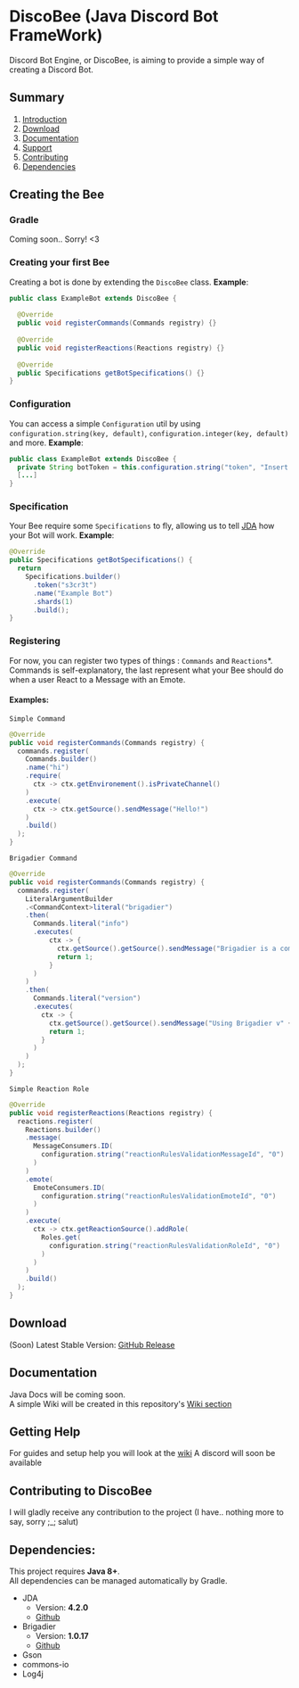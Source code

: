 # DiscoBee (Java Discord Bot FrameWork)

Discord Bot Engine, or DiscoBee, is aiming to provide a simple way of creating a Discord Bot.

## Summary

1. [Introduction](#creating-the-bee)
2. [Download](#download)
3. [Documentation](#documentation)
4. [Support](#getting-help)
5. [Contributing](#contributing-to-discobee)
6. [Dependencies](#dependencies)

## Creating the Bee
### Gradle
Coming soon.. Sorry! <3

### Creating your first Bee

Creating a bot is done by extending the `DiscoBee` class. 
**Example**:
```Java
public class ExampleBot extends DiscoBee {
	
  @Override
  public void registerCommands(Commands registry) {}
  
  @Override
  public void registerReactions(Reactions registry) {}
  
  @Override
  public Specifications getBotSpecifications() {}
}
```
### Configuration
You can access a simple `Configuration` util by using `configuration.string(key, default)`, `configuration.integer(key, default)` and more.
**Example**:
```Java
public class ExampleBot extends DiscoBee {
  private String botToken = this.configuration.string("token", "Insert Token");
  [...]
}
```

### Specification
Your Bee require some `Specifications` to fly, allowing us to tell [JDA](https://github.com/DV8FromTheWorld/JDA/) how your Bot will work.
**Example**:

```java
@Override
public Specifications getBotSpecifications() {
  return 
    Specifications.builder()
      .token("s3cr3t")
      .name("Example Bot")
      .shards(1)
      .build();	
}
```

### Registering

For now, you can register two types of things : `Commands` and `Reactions`\*. Commands is self-explanatory, the last represent what your Bee should do when a user React to a Message with an Emote.

#### Examples:
`Simple Command`
```Java
@Override
public void registerCommands(Commands registry) {
  commands.register(
    Commands.builder()
    .name("hi")
    .require(
      ctx -> ctx.getEnvironement().isPrivateChannel()
    )
    .execute(
      ctx -> ctx.getSource().sendMessage("Hello!")
    )
    .build()
  );
}
```
`Brigadier Command`
```Java
@Override
public void registerCommands(Commands registry) {
  commands.register(
    LiteralArgumentBuilder
    .<CommandContext>literal("brigadier")
    .then(
      Commands.literal("info")
      .executes(
          ctx -> { 
            ctx.getSource().getSource().sendMessage("Brigadier is a command parser & dispatcher, designed and developed for Minecraft: Java Edition and now freely available for use elsewhere under the MIT license.");
            return 1; 
          }
      )
    )
    .then(
      Commands.literal("version")
      .executes(
        ctx -> {
          ctx.getSource().getSource().sendMessage("Using Brigadier v" + DiscoBee.brigadierVersion());
          return 1; 
        }
      )
    )
  );
}
```
`Simple Reaction Role`
```Java
@Override
public void registerReactions(Reactions registry) {
  reactions.register(
    Reactions.builder()
    .message(
      MessageConsumers.ID(
        configuration.string("reactionRulesValidationMessageId", "0")
      )
    )
    .emote(
      EmoteConsumers.ID(
        configuration.string("reactionRulesValidationEmoteId", "0")
      )
    )
    .execute(
      ctx -> ctx.getReactionSource().addRole(
        Roles.get(
          configuration.string("reactionRulesValidationRoleId", "0")		
        )
      )
    )
    .build()
  );
}
```

## Download

(Soon) Latest Stable Version: [GitHub Release](https://github.com/Juloass/DiscoBee/releases/latest)

## Documentation
Java Docs will be coming soon.
<br>A simple Wiki will be created in this repository's [Wiki section](https://github.com/Juloass/DiscoBee/wiki)

## Getting Help
For guides and setup help you will look at the [wiki](https://github.com/Juloass/DiscoBee/wiki)
A discord will soon be available

## Contributing to DiscoBee

I will gladly receive any contribution to the project (I have.. nothing more to say, sorry ;\_; salut)

## Dependencies:

This project requires **Java 8+**.<br>
All dependencies can be managed automatically by Gradle.
 * JDA
   * Version: **4.2.0**
   * [Github](https://github.com/DV8FromTheWorld/JDA)
 * Brigadier
   * Version: **1.0.17**
   * [Github](https://github.com/Mojang/brigadier)
 * Gson
 * commons-io
 * Log4j
